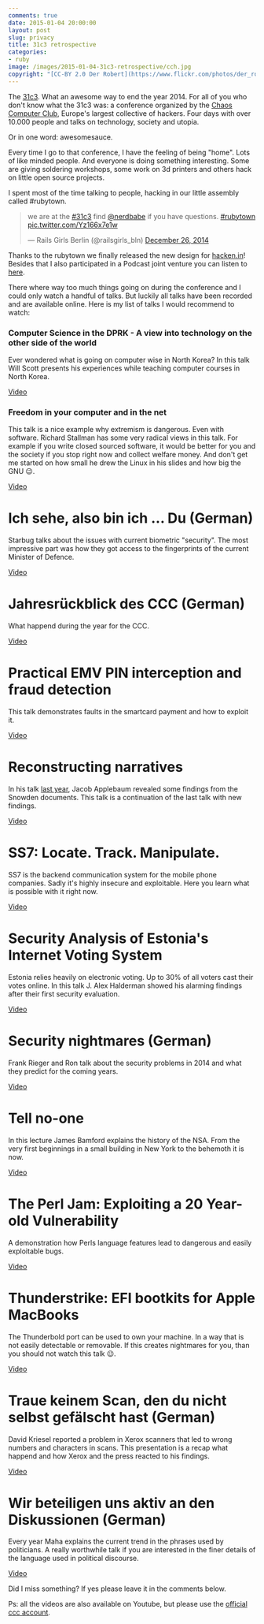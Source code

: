```yaml
---
comments: true
date: 2015-01-04 20:00:00
layout: post
slug: privacy
title: 31c3 retrospective
categories:
- ruby
image: /images/2015-01-04-31c3-retrospective/cch.jpg
copyright: "[CC-BY 2.0 Der Robert](https://www.flickr.com/photos/der_robert/16112469081)"
---
```


The [31c3](https://events.ccc.de/congress/2014/wiki/Main_Page). What an awesome
way to end the year 2014. For all of you who don't know what the 31c3 was: a
conference organized by the [Chaos Computer Club](http://www.ccc.de), Europe's
largest collective of hackers. Four days with over 10.000 people and talks on
technology, society and utopia.

Or in one word: awesomesauce.

Every time I go to that conference, I have the feeling of being "home". Lots of like minded
people. And everyone is doing something interesting. Some are giving soldering workshops,
some work on 3d printers and others hack on little open source projects.

I spent most of the time talking to people, hacking in our little assembly called \#rubytown.

<blockquote class="twitter-tweet" lang="en"><p>we are at the <a href="https://twitter.com/hashtag/31c3?src=hash">#31c3</a> find <a href="https://twitter.com/nerdbabe">@nerdbabe</a> if you have questions. <a href="https://twitter.com/hashtag/rubytown?src=hash">#rubytown</a> <a href="http://t.co/Yz166x7e1w">pic.twitter.com/Yz166x7e1w</a></p>&mdash; Rails Girls Berlin (@railsgirls_bln) <a href="https://twitter.com/railsgirls_bln/status/548602585880735744">December 26, 2014</a></blockquote>
<script async src="//platform.twitter.com/widgets.js" charset="utf-8"></script>

Thanks to the rubytown we finally released the new design for [hacken.in](http://hacken.in)!
Besides that I also participated in a Podcast joint venture you can listen to [here](http://geekstammtisch.de/#GST036).

There where way too much things going on during the conference and I could only
watch a handful of talks. But luckily all talks have been recorded and are
available online. Here is my list of talks I would recommend to watch:

### Computer Science in the DPRK - A view into technology on the other side of the world

Ever wondered what is going on computer wise in North Korea? In
this talk Will Scott presents his experiences while teaching computer
courses in North Korea.

[Video](http://media.ccc.de/browse/congress/2014/31c3_-_6253_-_en_-_saal_2_-_201412292115_-_computer_science_in_the_dprk_-_will_scott.html)

### Freedom in your computer and in the net

This talk is a nice example why extremism is dangerous. Even with software. Richard Stallman has
some very radical views in this talk. For example if you write closed sourced software, it would be
better for you and the society if you stop right now and collect welfare money. And don't get
me started on how small he drew the Linux in his slides and how big the GNU :wink:.

[Video](http://media.ccc.de/browse/congress/2014/31c3_-_6123_-_en_-_saal_1_-_201412291130_-_freedom_in_your_computer_and_in_the_net_-_richard_stallman.html)

# Ich sehe, also bin ich ... Du (German)

Starbug talks about the issues with current biometric "security". The most impressive part was how
they got access to the fingerprints of the current Minister of Defence.

[Video](http://media.ccc.de/browse/congress/2014/31c3_-_6450_-_de_-_saal_1_-_201412272030_-_ich_sehe_also_bin_ich_du_-_starbug.html)

# Jahresrückblick des CCC (German)

What happend during the year for the CCC.

[Video](http://media.ccc.de/browse/congress/2014/31c3_-_6583_-_de_-_saal_1_-_201412291245_-_jahresruckblick_des_ccc_-_frank_rieger_-_erdgeist_-_linus_neumann_-_heckpiet_-_constanze_kurz.html)

# Practical EMV PIN interception and fraud detection

This talk demonstrates faults in the smartcard payment and how to exploit it.

[Video](http://media.ccc.de/browse/congress/2014/31c3_-_6120_-_en_-_saal_1_-_201412271600_-_practical_emv_pin_interception_and_fraud_detection_-_andrea_barisani.html)

# Reconstructing narratives

In his talk [last year](http://media.ccc.de/browse/congress/2013/30C3_-_5713_-_en_-_saal_2_-_201312301130_-_to_protect_and_infect_part_2_-_jacob.html),
Jacob Applebaum revealed some findings from the Snowden documents. This talk is a continuation
of the last talk with new findings.

[Video](http://media.ccc.de/browse/congress/2014/31c3_-_6258_-_en_-_saal_1_-_201412282030_-_reconstructing_narratives_-_jacob_-_laura_poitras.html)

# SS7: Locate. Track. Manipulate.

SS7 is the backend communication system for the mobile phone companies. Sadly it's highly
insecure and exploitable. Here you learn what is possible with it right now.

[Video](http://media.ccc.de/browse/congress/2014/31c3_-_6531_-_en_-_saal_6_-_201412272300_-_ss7map_mapping_vulnerability_of_the_international_mobile_roaming_infrastructure_-_laurent_ghigonis_-_alexandre_de_oliveira.html)

# Security Analysis of Estonia's Internet Voting System

Estonia relies heavily on electronic voting. Up to 30% of all voters cast their
votes online. In this talk J. Alex Halderman showed his alarming findings after
their first security evaluation.

[Video](http://media.ccc.de/browse/congress/2014/31c3_-_6344_-_en_-_saal_1_-_201412281400_-_security_analysis_of_estonia_s_internet_voting_system_-_j_alex_halderman.html)

# Security nightmares (German)

Frank Rieger and Ron talk about the security problems in 2014 and what they predict for the coming
years.

[Video](http://media.ccc.de/browse/congress/2014/31c3_-_6572_-_de_-_saal_1_-_201412301715_-_security_nightmares_-_frank_-_ron.html)

# Tell no-one

In this lecture James Bamford explains the history of the NSA. From the very
first beginnings in a small building in New York to the behemoth it is now.

[Video](http://media.ccc.de/browse/congress/2014/31c3_-_6600_-_en_-_saal_2_-_201412281245_-_tell_no-one_-_james_bamford.html)

# The Perl Jam: Exploiting a 20 Year-old Vulnerability

A demonstration how Perls language features lead to dangerous and easily
exploitable bugs.

[Video](http://media.ccc.de/browse/congress/2014/31c3_-_6243_-_en_-_saal_1_-_201412292200_-_the_perl_jam_exploiting_a_20_year-old_vulnerability_-_netanel_rubin.html)

# Thunderstrike: EFI bootkits for Apple MacBooks

The Thunderbold port can be used to own your machine. In a way that is not easily detectable
or removable. If this creates nightmares for you, than you should not watch this talk :wink:.

[Video](http://media.ccc.de/browse/congress/2014/31c3_-_6128_-_en_-_saal_1_-_201412291830_-_thunderstrike_efi_bootkits_for_apple_macbooks_-_trammell_hudson.html)

# Traue keinem Scan, den du nicht selbst gefälscht hast (German)

David Kriesel reported a problem in Xerox scanners that led to wrong numbers and characters
in scans. This presentation is a recap what happend and how Xerox and the press reacted
to his findings.

[Video](http://media.ccc.de/browse/congress/2014/31c3_-_6558_-_de_-_saal_g_-_201412282300_-_traue_keinem_scan_den_du_nicht_selbst_gefalscht_hast_-_david_kriesel.html)

# Wir beteiligen uns aktiv an den Diskussionen (German)

Every year Maha explains the current trend in the phrases used by politicians. A really worthwhile
talk if you are interested in the finer details of the language used in political discourse.

[Video](http://media.ccc.de/browse/congress/2014/31c3_-_6264_-_de_-_saal_1_-_201412271245_-_wir_beteiligen_uns_aktiv_an_den_diskussionen_-_martin_haase_maha.html)

Did I miss something? If yes please leave it in the comments below.

Ps: all the videos are also available on Youtube, but please use the [official ccc account](https://www.youtube.com/user/mediacccde).
